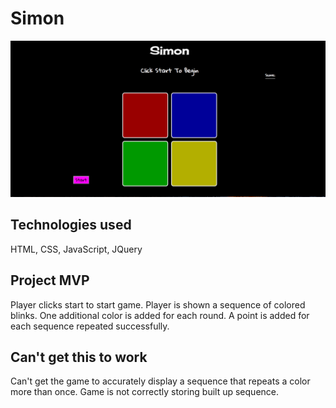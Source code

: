 # Simon

![game screen shot](assets/images/simon.png)

## Technologies used

HTML, CSS, JavaScript, JQuery

## Project MVP

Player clicks start to start game. Player is shown a sequence of colored blinks. One additional color is added for each round. A point is added for each sequence repeated successfully. 

## Can't get this to work

Can't get the game to accurately display a sequence that repeats a color more than once. Game is not correctly storing built up sequence. 

